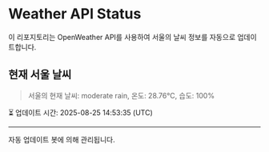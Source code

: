 
# Weather API Status

이 리포지토리는 OpenWeather API를 사용하여 서울의 날씨 정보를 자동으로 업데이트합니다.

## 현재 서울 날씨
> 서울의 현재 날씨: moderate rain, 온도: 28.76°C, 습도: 100%

⏳ 업데이트 시간: 2025-08-25 14:53:35 (UTC)

---
자동 업데이트 봇에 의해 관리됩니다.
